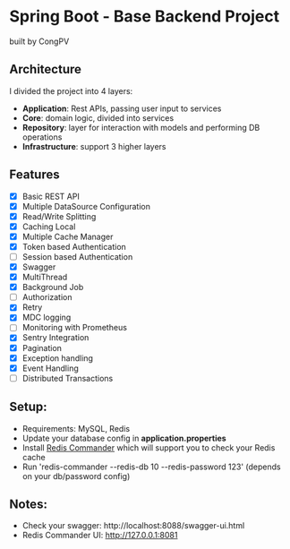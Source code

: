 # Spring Boot - Base Backend Project

built by CongPV

## Architecture

I divided the project into 4 layers:

- **Application**: Rest APIs, passing user input to services
- **Core**: domain logic, divided into services
- **Repository**: layer for interaction with models and performing DB operations
- **Infrastructure**: support 3 higher layers

## Features

- [X] Basic REST API
- [X] Multiple DataSource Configuration
- [X] Read/Write Splitting
- [X] Caching Local
- [X] Multiple Cache Manager
- [X] Token based Authentication
- [ ] Session based Authentication
- [X] Swagger
- [X] MultiThread
- [X] Background Job
- [ ] Authorization
- [X] Retry
- [X] MDC logging
- [ ] Monitoring with Prometheus
- [X] Sentry Integration
- [X] Pagination
- [X] Exception handling
- [X] Event Handling
- [ ] Distributed Transactions
## Setup:

- Requirements: MySQL, Redis
- Update your database config in **application.properties**
- Install [Redis Commander](https://github.com/joeferner/redis-commander) which will support you to
  check your Redis cache
- Run 'redis-commander --redis-db 10 --redis-password 123' (depends on your db/password config)

## Notes:

- Check your swagger: http://localhost:8088/swagger-ui.html
- Redis Commander UI: http://127.0.0.1:8081